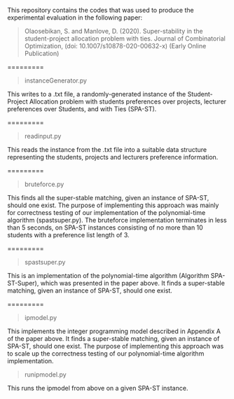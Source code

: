 This repository contains the codes that was used to produce the experimental evaluation in the following paper:

> Olaosebikan, S. and Manlove, D. (2020). Super-stability in the student-project allocation problem with ties. 
Journal of Combinatorial Optimization, (doi: 10.1007/s10878-020-00632-x) (Early Online Publication)

=========

> instanceGenerator.py

This writes to a .txt file, a randomly-generated instance of the Student-Project Allocation problem with students preferences over projects, lecturer preferences over Students, and with Ties (SPA-ST).

=========

> readinput.py

This reads the instance from the .txt file into a suitable data structure representing the students, projects and lecturers preference information.

=========

> bruteforce.py

This finds all the super-stable matching, given an instance of SPA-ST, should one exist. The purpose of implementing this approach was mainly for correctness testing of our implementation of the polynomial-time algorithm (spastsuper.py). The bruteforce implementation terminates in less than 5 seconds, on SPA-ST instances consisting of no more than 10 students with a preference list length of 3. 

=========

> spastsuper.py

This is an implementation of the polynomial-time algorithm (Algorithm SPA-ST-Super), which was presented in the paper above. It finds a super-stable matching, given an instance of SPA-ST, should one exist. 

=========

> ipmodel.py

This implements the integer programming model described in Appendix A of the paper above. It finds a super-stable matching, given an instance of SPA-ST, should one exist. The purpose of implementing this approach was to scale up the correctness testing of our polynomial-time algorithm implementation.

> runipmodel.py

This runs the ipmodel from above on a given SPA-ST instance.
